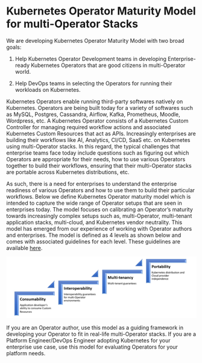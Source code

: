# Kubernetes Operator Maturity Model for multi-Operator Stacks

We are developing Kubernetes Operator Maturity Model with two broad goals:

1) Help Kubernetes Operator Development teams in developing Enterprise-ready
   Kubernetes Operators that are good citizens in multi-Operator world.

2) Help DevOps teams in selecting the Operators for running their workloads 
   on Kubernetes.

Kubernetes Operators enable running third-party softwares natively on Kubernetes. Operators are being built today for a variety of softwares such as MySQL, Postgres, Cassandra, Airflow, Kafka, Prometheus, Moodle, Wordpress, etc. A Kubernetes Operator consists of a Kubernetes Custom Controller for managing required workflow actions and associated Kubernetes Custom Resources that act as APIs. Increasingly enterprises are building their workflows like AI, Analytics, CI/CD, SaaS etc. on Kubernetes using multi-Operator stacks. In this regard, the typical challenges that enterprise teams face today include questions such as figuring out which Operators are appropriate for their needs, how to use various Operators together to build their workflows, ensuring that their multi-Operator stacks are portable across Kubernetes distributions, etc. 

As such, there is a need for enterprises to understand the enterprise readiness of various Operators and how to use them to build their particular workflows. Below we define Kubernetes Operator maturity model which is intended to capture the wide range of Operator setups that are seen in enterprises today. The model focuses on calibrating an Operator’s maturity towards increasingly complex setups such as, multi-Operator, multi-tenant application stacks, multi-cloud, and Kubernetes vendor neutrality. This model has emerged from our experience of working with Operator authors and enterprises. The model is defined as 4 levels as shown below and comes with associated guidelines for each level. These guidelines are available [here](https://github.com/cloud-ark/kubeplus/blob/master/Guidelines.md).

![](./docs/Maturity-Model.jpg)

If you are an Operator author, use this model as a guiding framework in developing your Operator to fit in real-life multi-Operator stacks. If you are a Platform Engineer/DevOps Engineer adopting Kubernetes for your enterprise use case, use this model for evaluating Operators for your platform needs. 


